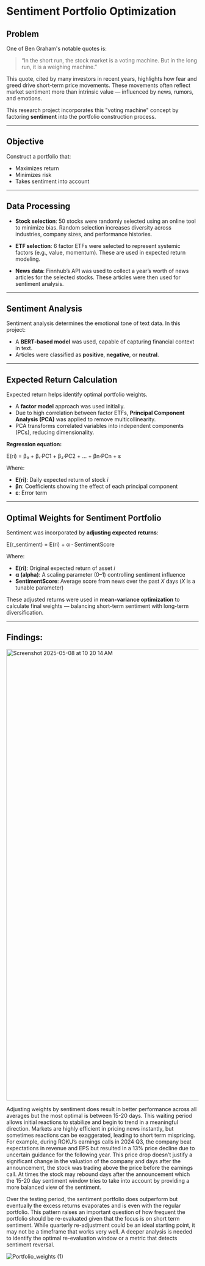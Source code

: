 # Sentiment Portfolio Optimization

## Problem

One of Ben Graham's notable quotes is:

> “In the short run, the stock market is a voting machine. But in the long run, it is a weighing machine.”

This quote, cited by many investors in recent years, highlights how fear and greed drive short-term price movements. These movements often reflect market sentiment more than intrinsic value — influenced by news, rumors, and emotions.

This research project incorporates this "voting machine" concept by factoring **sentiment** into the portfolio construction process.

---

## Objective

Construct a portfolio that:

- Maximizes return  
- Minimizes risk  
- Takes sentiment into account

---

## Data Processing

- **Stock selection**: 50 stocks were randomly selected using an online tool to minimize bias. Random selection increases diversity across industries, company sizes, and performance histories.

- **ETF selection**: 6 factor ETFs were selected to represent systemic factors (e.g., value, momentum). These are used in expected return modeling.

- **News data**: Finnhub’s API was used to collect a year’s worth of news articles for the selected stocks. These articles were then used for sentiment analysis.

---

## Sentiment Analysis

Sentiment analysis determines the emotional tone of text data. In this project:

- A **BERT-based model** was used, capable of capturing financial context in text.
- Articles were classified as **positive**, **negative**, or **neutral**.

---

## Expected Return Calculation

Expected return helps identify optimal portfolio weights.

- A **factor model** approach was used initially.
- Due to high correlation between factor ETFs, **Principal Component Analysis (PCA)** was applied to remove multicollinearity.
- PCA transforms correlated variables into independent components (PCs), reducing dimensionality.

**Regression equation:**

E(ri) = β₀ + β₁·PC1 + β₂·PC2 + ... + βn·PCn + ε


Where:
- **E(ri)**: Daily expected return of stock *i*  
- **βn**: Coefficients showing the effect of each principal component  
- **ε**: Error term

---

## Optimal Weights for Sentiment Portfolio

Sentiment was incorporated by **adjusting expected returns**:

E(r_sentiment) = E(ri) + α · SentimentScore



Where:
- **E(ri)**: Original expected return of asset *i*  
- **α (alpha)**: A scaling parameter (0–1) controlling sentiment influence  
- **SentimentScore**: Average score from news over the past *X* days (*X* is a tunable parameter)

These adjusted returns were used in **mean-variance optimization** to calculate final weights — balancing short-term sentiment with long-term diversification.

---


## Findings: ##



<img width="1180" alt="Screenshot 2025-05-08 at 10 20 14 AM" src="https://github.com/user-attachments/assets/09f42a4b-b014-47c3-8760-4312e829e42a" />

Adjusting weights by sentiment does result in better performance across all averages but the most optimal is between 15-20 days. This waiting period allows initial reactions to stabilize and begin to trend in a meaningful direction. Markets are highly efficient in pricing news instantly, but sometimes reactions can be exaggerated, leading to short term mispricing. For example, during ROKU’s earnings calls in 2024 Q3, the company beat expectations in revenue and EPS but resulted in a 13% price decline due to uncertain guidance for the following year. This price drop 
doesn’t justify a significant change in the valuation of the company and days after the announcement, the stock was trading above the price before the earnings call.  At times the stock may rebound days after the announcement which the 15-20 day sentiment window tries to take into account by providing a more balanced view of the sentiment. 

Over the testing period, the sentiment portfolio does outperform but eventually the excess returns evaporates and is even with the regular portfolio. This pattern raises an important question of how frequent the portfolio should be re-evaluated given that the focus is on short term sentiment. While quarterly re-adjustment could be an ideal starting point, it may not be a timeframe that works very well. A deeper analysis is needed to identify the optimal re-evaluation window or a metric that detects sentiment reversal.


![Portfolio_weights (1)](https://github.com/user-attachments/assets/12d6d681-5c88-4c20-ab10-ed32ff36e2e5)




